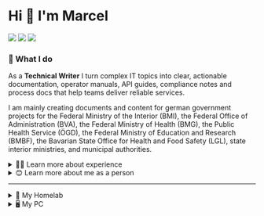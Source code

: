 # Hi 👋 I'm Marcel

[![](https://img.shields.io/badge/Studying-B.Sc._Computer_Science-darkgreen)]() [![](https://img.shields.io/badge/Location-Lake_Constance-blue)]() [![](https://img.shields.io/badge/Household-2%20cats-orange)]()

### 🔭 What I do
As a **Technical Writer** I turn complex IT topics into clear, actionable documentation, operator manuals, API guides, compliance notes and process docs that help teams deliver reliable services.

I am mainly creating documents and content for german government projects for the Federal Ministry of the Interior (BMI), the Federal Office of Administration (BVA), the Federal Ministry of Health (BMG), the Public Health Service (ÖGD), the Federal Ministry of Education and Research (BMBF), the Bavarian State Office for Health and Food Safety (LGL), state interior ministries, and municipal authorities.
<details>
<summary>👨‍💻 Learn more about experience</summary>

### 💼 Professional Experience
- Several years producing **technical documentation** and maintaining **knowledge bases** (process docs, FAQs, onboarding material).
- Direct involvement in **public-sector projects**, delivering documentation and operator-facing content for federal/state programms.
- Hands-on in **IT administration & operation**, planned and executed server migrations for over 600 employees at once, provided scripting support and runbook automation.
- Practical experience with **self-hosted infrastructure**, especially Proxmox, Docker, Portainer, VPS hosting and troubleshooting containerised services.
- Strong focus on **implementable**, ops-aware docs that reduce onboarding time and prevent production errors.

### 🎓 Education
- Professional degree as a Media Engineer/Technician
- Currently studying **B.Sc. Computer Science (part-time)** while working full time
</details>

<details>
<summary>😊 Learn more about me as a person</summary>

### 🤖 AI Enthusiast
I follow AI research closely and enjoy understanding models inside and out. My main interests are explainability, safe and privacy-aware deployment patterns, LLM behaviour analysis and practical AI applications.
- Member of the small and curated group of "Puzzlers" (community experts, product insiders and alpha/beta-testers) **@ OpenAI**
- Featured four times in the Community Spotlight **@ OpenAI**

### 🐱 Personal
- I've got two cats
- Living near **Lake Constance (Bodensee)**
- Love tinkering with both software and hardware, mostly:
  - self-hosted services
  - my homelab hosted on a mini PC
  - building web applications
  - running different LLMs or diffusion models
  - fixing electronic parts with precision mechanics tools and soldering station
  - mechanical keyboards
- 3D printing everything with my Bambulab P1S
> I try to learn something new every day.
</details>

---

<details>
<summary>🛜 My Homelab</summary>
  
- Intel Alder lake N100
- 16 GB DDR4 RAM
- 512 GB NVMe
</details>
<details>
<summary>🖥️ My PC</summary>
  
- Intel Core i9-14900KF @ 6 GHz
- 128 GB DDR5 RAM @ 5600 MT/s
- NVIDIA RTX 4080 SUPER 16 GB
- Samsung 990 Pro NVMe 6 TB (2 TB + 4 TB)
</details>

